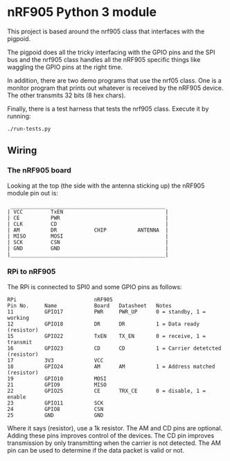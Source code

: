 # nRF905 Python 3 module

This project is based around the nrf905 class that interfaces with the pigpoid.

The pigpoid does all the tricky interfacing with the GPIO pins and the SPI bus
and the nrf905 class handles all the nRF905 specific things like waggling the
GPIO pins at the right time.

In addition, there are two demo programs that use the nrf05 class.  One is a
monitor program that prints out whatever is received by the nRF905 device.  The
other transmits 32 bits (8 hex chars).

Finally, there is a test harness that tests the nrf905 class.  Execute it by
running:

```bash
./run-tests.py
```

## Wiring

### The nRF905 board

Looking at the top (the side with the antenna sticking up) the nRF905 module
pin out is:

```Z
 __________________________________________________
| VCC         TxEN                                 |
| CE          PWR                                  |
| CLK         CD                                   |
| AM          DR            CHIP          ANTENNA  |
| MISO        MOSI                                 |
| SCK         CSN                                  |
| GND         GND                                  |
|__________________________________________________|
```

### RPi to nRF905

The RPi is connected to SPI0 and some GPIO pins as follows:

```Z
RPi                         nRF905
Pin No.     Name            Board   Datasheet   Notes
11          GPIO17          PWR     PWR_UP      0 = standby, 1 = working
12          GPIO18          DR      DR          1 = Data ready (resistor)
15          GPIO22          TxEN    TX_EN       0 = receive, 1 = transmit
16          GPIO23          CD      CD          1 = Carrier detetcted (resistor)
17          3V3             VCC
18          GPIO24          AM      AM          1 = Address matched (resistor)
19          GPIO10          MOSI
21          GPIO9           MISO
22          GPIO25          CE      TRX_CE      0 = disable, 1 = enable
23          GPIO11          SCK
24          GPIO8           CSN
25          GND             GND
```

Where it says (resistor), use a 1k resistor.
The AM and CD pins are optional.  Adding these pins improves control of the
devices.  The CD pin improves transmission by only transmitting when the carrier
is not detected.  The AM pin can be used to determine if the data packet is
valid or not.
